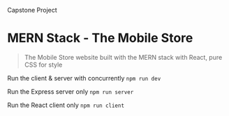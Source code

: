 Capstone Project

# MERN Stack - The Mobile Store
> The Mobile Store website built with the MERN stack with React, pure CSS for style


 Run the client & server with concurrently
 `npm run dev`

Run the Express server only
`npm run server`

Run the React client only
`npm run client`



